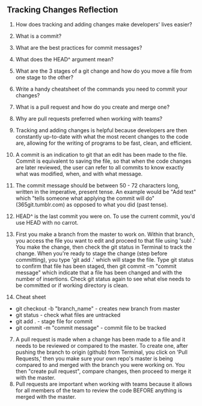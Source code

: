 ## Tracking Changes Reflection

1. How does tracking and adding changes make developers' lives easier?
2. What is a commit?
3. What are the best practices for commit messages?
4. What does the HEAD^ argument mean?
5. What are the 3 stages of a git change and how do you move a file from one stage to the other?
6. Write a handy cheatsheet of the commands you need to commit your changes?
7. What is a pull request and how do you create and merge one?
8. Why are pull requests preferred when working with teams?


1. Tracking and adding changes is helpful because developers are then constantly up-to-date with what the most recent changes to the code are, allowing for the writing of programs to be fast, clean, and efficient.
2. A commit is an indication to git that an edit has been made to the file. Commit is equivalent to saving the file, so that when the code changes are later reviewed, the user can refer to all commits to know exactly what was modified, when, and with what message.
3. The commit message should be between 50 - 72 characters long, written in the imperative, present tense. An example would be "Add text" which "tells someone what applying the commit will do" (365git.tumblr.com) as opposed to what you did (past tense).
4. HEAD^ is the last commit you were on. To use the current commit, you'd use HEAD with no carrot.
5. First you make a branch from the master to work on. Within that branch, you access the file you want to edit and proceed to that file using 'subl .' You make the change, then check the git status in Terminal to track the change. When you're ready to stage the change (step before committing), you type 'git add .' which will stage the file. Type git status to confirm that file has been staged, then git commit -m "commit message" which indicate that a file has been changed and with the number of insertions. Check git status again to see what else needs to be committed or if working directory is clean.
6. Cheat sheet
- git checkout -b "branch_name" - creates new branch from master
- git status - check what files are untracked
- git add . - stage file for commit
- git commit -m "commit message" - commit file to be tracked
7. A pull request is made when a change has been made to a file and it needs to be reviewed or compared to the master. To create one, after pushing the branch to origin (github) from Terminal, you click on 'Pull Requests,' then you make sure your own repo's master is being compared to and merged with the branch you were working on. You then "create pull request", compare changes, then proceed to merge it with the master.
8. Pull requests are important when working with teams because it allows for all members of the team to review the code BEFORE anything is merged with the master.